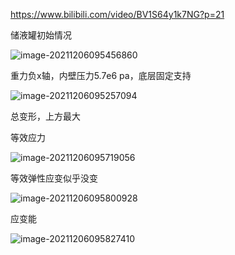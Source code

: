 https://www.bilibili.com/video/BV1S64y1k7NG?p=21

储液罐初始情况

![image-20211206095456860](E:\mycode\collection\定理\Ansys案例分析\image-20211206095456860.png)

重力负x轴，内壁压力5.7e6 pa，底层固定支持

![image-20211206095257094](E:\mycode\collection\定理\Ansys案例分析\image-20211206095257094.png)

总变形，上方最大

等效应力

![image-20211206095719056](E:\mycode\collection\定理\Ansys案例分析\image-20211206095719056.png)

等效弹性应变似乎没变

![image-20211206095800928](E:\mycode\collection\定理\Ansys案例分析\image-20211206095800928.png)

应变能

![image-20211206095827410](E:\mycode\collection\定理\Ansys案例分析\image-20211206095827410.png)